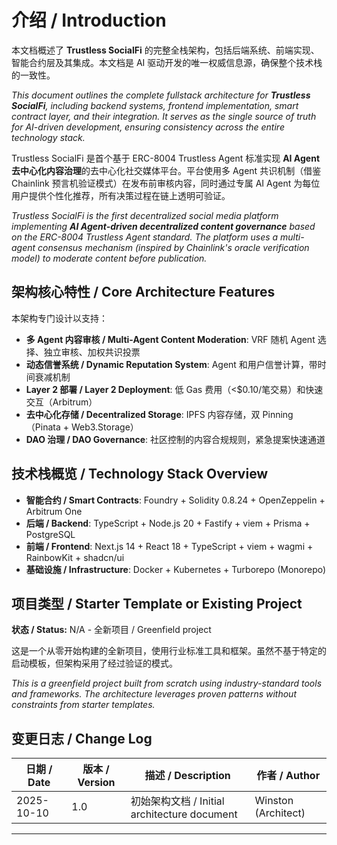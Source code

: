 # 介绍 / Introduction

本文档概述了 **Trustless SocialFi** 的完整全栈架构，包括后端系统、前端实现、智能合约层及其集成。本文档是 AI 驱动开发的唯一权威信息源，确保整个技术栈的一致性。

_This document outlines the complete fullstack architecture for **Trustless SocialFi**, including backend systems, frontend implementation, smart contract layer, and their integration. It serves as the single source of truth for AI-driven development, ensuring consistency across the entire technology stack._

Trustless SocialFi 是首个基于 ERC-8004 Trustless Agent 标准实现 **AI Agent 去中心化内容治理**的去中心化社交媒体平台。平台使用多 Agent 共识机制（借鉴 Chainlink 预言机验证模式）在发布前审核内容，同时通过专属 AI Agent 为每位用户提供个性化推荐，所有决策过程在链上透明可验证。

_Trustless SocialFi is the first decentralized social media platform implementing **AI Agent-driven decentralized content governance** based on the ERC-8004 Trustless Agent standard. The platform uses a multi-agent consensus mechanism (inspired by Chainlink's oracle verification model) to moderate content before publication._

## 架构核心特性 / Core Architecture Features

本架构专门设计以支持：

- **多 Agent 内容审核 / Multi-Agent Content Moderation**: VRF 随机 Agent 选择、独立审核、加权共识投票
- **动态信誉系统 / Dynamic Reputation System**: Agent 和用户信誉计算，带时间衰减机制
- **Layer 2 部署 / Layer 2 Deployment**: 低 Gas 费用（<$0.10/笔交易）和快速交互（Arbitrum）
- **去中心化存储 / Decentralized Storage**: IPFS 内容存储，双 Pinning（Pinata + Web3.Storage）
- **DAO 治理 / DAO Governance**: 社区控制的内容合规规则，紧急提案快速通道

## 技术栈概览 / Technology Stack Overview

- **智能合约 / Smart Contracts**: Foundry + Solidity 0.8.24 + OpenZeppelin + Arbitrum One
- **后端 / Backend**: TypeScript + Node.js 20 + Fastify + viem + Prisma + PostgreSQL
- **前端 / Frontend**: Next.js 14 + React 18 + TypeScript + viem + wagmi + RainbowKit + shadcn/ui
- **基础设施 / Infrastructure**: Docker + Kubernetes + Turborepo (Monorepo)

## 项目类型 / Starter Template or Existing Project

**状态 / Status:** N/A - 全新项目 / Greenfield project

这是一个从零开始构建的全新项目，使用行业标准工具和框架。虽然不基于特定的启动模板，但架构采用了经过验证的模式。

_This is a greenfield project built from scratch using industry-standard tools and frameworks. The architecture leverages proven patterns without constraints from starter templates._

## 变更日志 / Change Log

| 日期 / Date | 版本 / Version | 描述 / Description                           | 作者 / Author       |
| ----------- | -------------- | -------------------------------------------- | ------------------- |
| 2025-10-10  | 1.0            | 初始架构文档 / Initial architecture document | Winston (Architect) |

---
